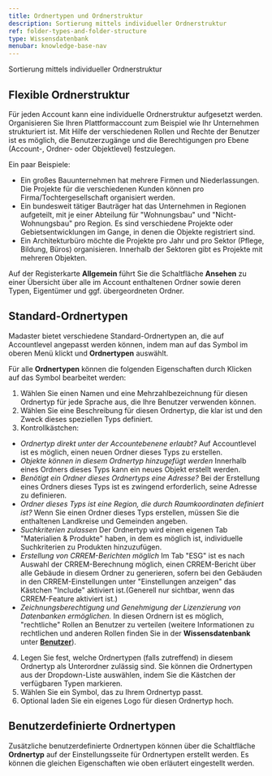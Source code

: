 ```yaml
---
title: Ordnertypen und Ordnerstruktur
description: Sortierung mittels individueller Ordnerstruktur
ref: folder-types-and-folder-structure
type: Wissensdatenbank
menubar: knowledge-base-nav
---
```


Sortierung mittels individueller Ordnerstruktur

## Flexible Ordnerstruktur

Für jeden Account kann eine individuelle Ordnerstruktur aufgesetzt werden. Organisieren Sie Ihren Plattformaccount zum Beispiel wie Ihr Unternehmen strukturiert ist. Mit Hilfe der verschiedenen Rollen und Rechte der Benutzer ist es möglich, die Benutzerzugänge und die Berechtigungen pro Ebene (Account-, Ordner- oder Objektlevel) festzulegen.

Ein paar Beispiele:
- Ein großes Bauunternehmen hat mehrere Firmen und Niederlassungen. Die Projekte für die verschiedenen Kunden können pro Firma/Tochtergesellschaft organisiert werden.
- Ein bundesweit tätiger Bauträger hat das Unternehmen in Regionen aufgeteilt, mit je einer Abteilung für "Wohnungsbau" und "Nicht-Wohnungsbau" pro Region. Es sind verschiedene Projekte oder Gebietsentwicklungen im Gange, in denen die Objekte registriert sind.
- Ein Architekturbüro möchte die Projekte pro Jahr und pro Sektor (Pflege, Bildung, Büros) organisieren. Innerhalb der Sektoren gibt es Projekte mit mehreren Objekten.

Auf der Registerkarte **Allgemein** führt Sie die Schaltfläche **Ansehen** <iconify-icon inline icon='mdi-format-list-bulleted-square'/> zu einer Übersicht über alle im Account enthaltenen Ordner sowie deren Typen, Eigentümer und ggf. übergeordneten Ordner.

## Standard-Ordnertypen

Madaster bietet verschiedene Standard-Ordnertypen an, die auf Accountlevel angepasst werden können, indem man auf das Symbol <iconify-icon inline icon='mdi-dots-vertical'/> im oberen Menü klickt und **Ordnertypen** auswählt.

Für alle **Ordnertypen** können die folgenden Eigenschaften durch Klicken auf das Symbol <iconify-icon inline icon='mdi-pencil-outline'/> bearbeitet werden:
1. Wählen Sie einen Namen und eine Mehrzahlbezeichnung für diesen Ordnertyp für jede Sprache aus, die Ihre Benutzer verwenden können.
2. Wählen Sie eine Beschreibung für diesen Ordnertyp, die klar ist und den Zweck dieses speziellen Typs definiert.
3. Kontrollkästchen:
  * *Ordnertyp direkt unter der Accountebenene erlaubt?* Auf Accountlevel ist es möglich, einen neuen Ordner dieses Typs zu erstellen.
  * *Objekte können in diesem Ordnertyp hinzugefügt werden* Innerhalb eines Ordners dieses Typs kann ein neues Objekt erstellt werden.
  * *Benötigt ein Ordner dieses Ordnertyps eine Adresse?* Bei der Erstellung eines Ordners dieses Typs ist es zwingend erforderlich, seine Adresse zu definieren.
  * *Ordner dieses Typs ist eine Region, die durch Raumkoordinaten definiert ist?* Wenn Sie einen Ordner dieses Typs erstellen, müssen Sie die enthaltenen Landkreise und Gemeinden angeben.
  * *Suchkriterien zulassen* Der Ordnertyp wird einen eigenen Tab "Materialien & Produkte" haben, in dem es möglich ist, individuelle Suchkriterien zu Produkten hinzuzufügen.
  * *Erstellung von CRREM-Berichten möglich* Im Tab "ESG" ist es nach Auswahl der CRREM-Berechnung möglich, einen CRREM-Bericht über alle Gebäude in diesem Ordner zu generieren, sofern bei den Gebäuden in den CRREM-Einstellungen unter "Einstellungen anzeigen" das Kästchen "Include" aktiviert ist.(Generell nur sichtbar, wenn das CRREM-Feature aktiviert ist.)
  * *Zeichnungsberechtigung und Genehmigung der Lizenzierung von Datenbanken ermöglichen.* In diesen Ordnern ist es möglich, "rechtliche" Rollen an Benutzer zu verteilen (weitere Informationen zu rechtlichen und anderen Rollen finden Sie in der **Wissensdatenbank** unter **[Benutzer](./users.md)**).
4. Legen Sie fest, welche Ordnertypen (falls zutreffend) in diesem Ordnertyp als Unterordner zulässig sind. Sie können die Ordnertypen aus der Dropdown-Liste auswählen, indem Sie die Kästchen der verfügbaren Typen markieren.
5. Wählen Sie ein Symbol, das zu Ihrem Ordnertyp passt.
6. Optional laden Sie ein eigenes Logo für diesen Ordnertyp hoch. 

## Benutzerdefinierte Ordnertypen

Zusätzliche benutzerdefinierte Ordnertypen können über die Schaltfläche **Ordnertyp** <iconify-icon inline icon='mdi-plus-circle-outline'/> auf der Einstellungsseite für Ordnertypen erstellt werden. Es können die gleichen Eigenschaften wie oben erläutert eingestellt werden.